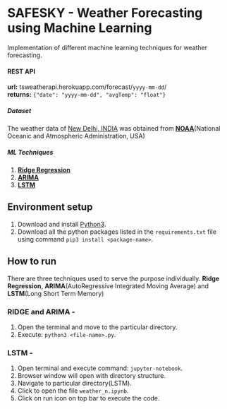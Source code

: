 # SAFESKY - Weather Forecasting using Machine Learning

Implementation of different machine learning techniques for weather forecasting.
#### REST API
**url:** tsweatherapi.herokuapp.com/forecast/`yyyy-mm-dd`/<br>
**returns:** `{"date": "yyyy-mm-dd", "avgTemp": "float"}`
##### Dataset
The weather data of [New Delhi, INDIA](https://www.google.com/maps/place/New+Delhi,+Delhi/@28.5272181,77.0688974,11z/data=!3m1!4b1!4m5!3m4!1s0x390cfd5b347eb62d:0x52c2b7494e204dce!8m2!3d28.6139391!4d77.2090212) was obtained from [**NOAA**](https://www.ncdc.noaa.gov/cdo-web/)(National Oceanic and Atmospheric Administration, USA) 
##### ML Techniques
1. [**Ridge Regression**](https://scikit-learn.org/stable/modules/generated/sklearn.linear_model.Ridge.html)
2. [**ARIMA**](https://machinelearningmastery.com/arima-for-time-series-forecasting-with-python/)
3. [**LSTM**](https://keras.io/layers/recurrent/#lstm)


## Environment setup

1. Download and install [Python3](https://www.python.org).
2. Download all the python packages listed in the `requirements.txt` file using command `pip3 install <package-name>`.


## How to run

There are three techniques used to serve the purpose individually. **Ridge Regression**, **ARIMA**(AutoRegressive Integrated Moving Average) and **LSTM**(Long Short Term Memory)

### RIDGE and ARIMA -
1. Open the terminal and move to the particular directory.
2. Execute: `python3 <file-name>.py`.

### LSTM - 
1. Open terminal and execute command: `jupyter-notebook`.
2. Browser window will open with directory structure.
3. Navigate to particular directory(LSTM).
4. Click to open the file `weather_n.ipynb`.
5. Click on run icon on top bar to execute the code. 
